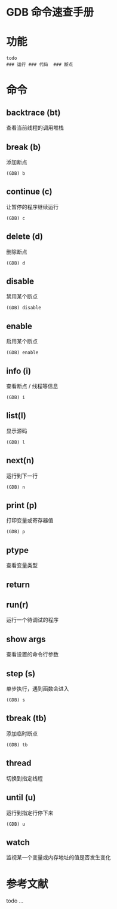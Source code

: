 # GDB 命令速查手册






# 功能

    todo
    ### 运行 ### 代码  ### 断点 



# 命令

## backtrace (bt)

查看当前线程的调用堆栈


## break (b)

添加断点

    (GDB) b


## continue (c)

让暂停的程序继续运行

    (GDB) c


## delete (d) 

删除断点

    (GDB) d


## disable 

禁用某个断点

    (GDB) disable


## enable 

启用某个断点

    (GDB) enable

## info (i)

查看断点 / 线程等信息

    (GDB) i

## list(l)

显示源码

    (GDB) l

## next(n)

运行到下一行

    (GDB) n

## print (p)

打印变量或寄存器值

    (GDB) p

## ptype

查看变量类型


## return 

## run(r)

运行一个待调试的程序


## show args

查看设置的命令行参数



## step (s)

单步执行，遇到函数会进入

    (GDB) s


## tbreak (tb)

添加临时断点

    (GDB) tb

## thread 

切换到指定线程


## until (u)

运行到指定行停下来

    (GDB) u

## watch

监视某一个变量或内存地址的值是否发生变化


# 参考文献

todo ...
